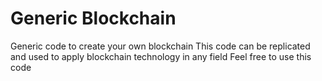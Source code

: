 # Generic Blockchain
Generic code to create your own blockchain
This code can be replicated and used to apply blockchain technology in any field
Feel free to use this code
